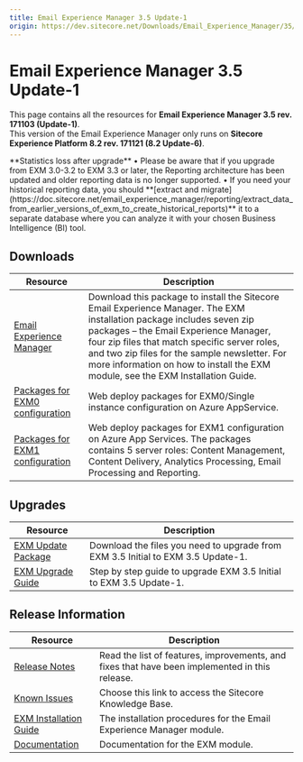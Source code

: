```yaml
---
title: Email Experience Manager 3.5 Update-1
origin: https://dev.sitecore.net/Downloads/Email_Experience_Manager/35/Email_Experience_Manager_35_Update1.aspx
---
```


# Email Experience Manager 3.5 Update-1

This page contains all the resources for **Email Experience Manager 3.5 rev. 171103 (Update-1)**.  
  <Alert variant='warning' mb={4}>
    <AlertIcon />
    This version of the Email Experience Manager only runs on **Sitecore Experience Platform 8.2 rev. 171121 (8.2 Update-6)**.
  </Alert>
  
  <Alert variant='warning' mb={4}>
    <AlertIcon />
    **Statistics loss after upgrade**  
• Please be aware that if you upgrade from EXM 3.0-3.2 to EXM 3.3 or later, the Reporting architecture has been updated and older reporting data is no longer supported.  
• If you need your historical reporting data, you should **[extract and migrate](https://doc.sitecore.net/email_experience_manager/reporting/extract_data_from_earlier_versions_of_exm_to_create_historical_reports)** it to a separate database where you can analyze it with your chosen Business Intelligence (BI) tool.
  </Alert>
  

## Downloads

 | Resource | Description |
 | --- | --- |
 | [Email Experience Manager](https://sitecoredev.azureedge.net/~/media/9CAEC6987F264542BD1686E0BA40EF65.ashx?date=20171122T151908) | Download this package to install the Sitecore Email Experience Manager. The EXM installation package includes seven zip packages – the Email Experience Manager, four zip files that match specific server roles, and two zip files for the sample newsletter. For more information on how to install the EXM module, see the EXM Installation Guide. |
 | [Packages for EXM0 configuration](https://sitecoredev.azureedge.net/~/media/9D6C0BFC7A4343E9A496731B41B391B1.ashx?date=20171122T151928) | Web deploy packages for EXM0/Single instance configuration on Azure AppService. |
 | [Packages for EXM1 configuration](https://sitecoredev.azureedge.net/~/media/96148960D8964834BC7DB2BC5477370B.ashx?date=20171122T151929) | Web deploy packages for EXM1 configuration on Azure App Services. The packages contains 5 server roles: Content Management, Content Delivery, Analytics Processing, Email Processing and Reporting. |

## Upgrades

 | Resource | Description |
 | --- | --- |
 | [EXM Update Package](https://sitecoredev.azureedge.net/~/media/C6D6DF9773174261903FD81D958127C1.ashx?date=20171122T151907) | Download the files you need to upgrade from EXM 3.5 Initial to EXM 3.5 Update-1. |
 | [EXM Upgrade Guide](https://sitecoredev.azureedge.net/~/media/2C0874D5B59E4207AE69C66048DB287E.ashx?date=20180426T142251) | Step by step guide to upgrade EXM 3.5 Initial to EXM 3.5 Update-1. |

## Release Information

 | Resource | Description |
 | --- | --- |
 | [Release Notes](/downloads/Email%20Experience%20Manager/35/Email%20Experience%20Manager%2035%20Update1/Release%20Notes) | Read the list of features, improvements, and fixes that have been implemented in this release. |
 | [Known Issues](https://kb.sitecore.net/articles/149565) | Choose this link to access the Sitecore Knowledge Base. |
 | [EXM Installation Guide](https://sitecoredev.azureedge.net/~/media/FB7214207B6E4DE198A48F640DB9FE62.ashx?date=20180413T074516) | The installation procedures for the Email Experience Manager module. |
 | [Documentation](https://doc.sitecore.net/email_experience_manager) | Documentation for the EXM module. |